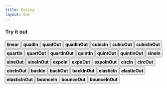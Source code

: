 ```yaml
---
title: Easing
layout: doc
---
```


<style>
#easing_functions {
  line-height: 2em;
}
#easing_functions a {
  padding: 3px 5px;
  background: #EEE;
  font-weight: 700;
  cursor: pointer;
  color: #000;
  text-decoration: none;
  box-shadow: 0 0 3px #000;
}
#easing_functions a:hover, #easing_functions a:focus, #easing_functions a.active {
  background: #000;
  color: #FFF;
}
</style>

### Try it out

<script>

$(document).ready(function() {

  var prepCode = "something = Shape.circle(150, 50, 30).attr({fillColor:'red', fillGradient: gradient.radial(['rgba(0,0,0,0)', 'rgba(0,0,0,0.3)'])}).addTo(stage);";

  window.runnableEasing = new doc.Runnable({ height: 100, width: 700 });

  runnableEasing.dom.insertAfter('h3:first');
  runnableEasing.setPrepCode(prepCode);

  function setEasing(easing) {
    runnableEasing.setEditableCode("something.animate('1s', { x: 500 }, { easing: '"+easing+"' });");
    runnableEasing.run();
  }

  var easingAnchors = $('#easing_functions a').attr('href', 'javascript:void 0;').click(function() {
    setEasing($(this).text());
    easingAnchors.removeClass('active');
    $(this).addClass('active');
  });

  easingAnchors.first().click();

});

</script>

<p id="easing_functions">
  <a>linear</a>
  <a>quadIn</a>
  <a>quadOut</a>
  <a>quadInOut</a>
  <a>cubicIn</a>
  <a>cubicOut</a>
  <a>cubicInOut</a>
  <a>quartIn</a>
  <a>quartOut</a>
  <a>quartInOut</a>
  <a>quintIn</a>
  <a>quintOut</a>
  <a>quintInOut</a>
  <a>sineIn</a>
  <a>sineOut</a>
  <a>sineInOut</a>
  <a>expoIn</a>
  <a>expoOut</a>
  <a>expoInOut</a>
  <a>circIn</a>
  <a>circOut</a>
  <a>circInOut</a>
  <a>backIn</a>
  <a>backOut</a>
  <a>backInOut</a>
  <a>elasticIn</a>
  <a>elasticOut</a>
  <a>elasticInOut</a>
  <a>bounceIn</a>
  <a>bounceOut</a>
  <a>bounceInOut</a>
</p>
